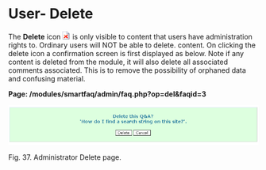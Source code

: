 # User- Delete

The **Delete** icon ![image001.png](../.gitbook/assets/delete.gif) is only visible to content that users have administration rights to. Ordinary users will NOT be able to delete. content. On clicking the delete icon a confirmation screen is first displayed as below. Note if any content is deleted from the module, it will also delete all associated comments associated. This is to remove the possibility of orphaned data and confusing material.

**Page: /modules/smartfaq/admin/faq.php?op=del&faqid=3** 

![](../.gitbook/assets/user-delete.png)

Fig. 37. Administrator Delete page.

